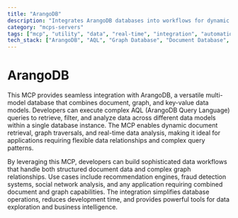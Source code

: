 ```yaml
---
title: "ArangoDB"
description: "Integrates ArangoDB databases into workflows for dynamic querying and analysis of document and graph data using AQL."
category: "mcps-servers"
tags: ["mcp", "utility", "data", "real-time", "integration", "automation"]
tech_stack: ["ArangoDB", "AQL", "Graph Database", "Document Database", "Multi-model Database"]
---
```


# ArangoDB

This MCP provides seamless integration with ArangoDB, a versatile multi-model database that combines document, graph, and key-value data models. Developers can execute complex AQL (ArangoDB Query Language) queries to retrieve, filter, and analyze data across different data models within a single database instance. The MCP enables dynamic document retrieval, graph traversals, and real-time data analysis, making it ideal for applications requiring flexible data relationships and complex query patterns.

By leveraging this MCP, developers can build sophisticated data workflows that handle both structured document data and complex graph relationships. Use cases include recommendation engines, fraud detection systems, social network analysis, and any application requiring combined document and graph capabilities. The integration simplifies database operations, reduces development time, and provides powerful tools for data exploration and business intelligence.
